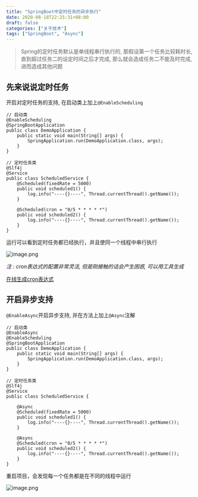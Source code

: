 ```yaml
---
title: "SpringBoot中定时任务的异步执行"
date: 2020-08-18T22:25:31+08:00
draft: false
categories: ["关于技术"]
tags: ["SpringBoot", "Async"]
---
```


> Spring的定时任务默认是单线程串行执行的, 那假设第一个任务比较耗时长, 直到超过任务二的设定时间之后才完成, 那么就会造成任务二不能及时完成, 进而造成其他问题

## 先来说说定时任务

开启对定时任务的支持, 在启动类上加上`@EnableScheduling`

```
// 启动类
@EnableScheduling
@SpringBootApplication
public class DemoApplication {
    public static void main(String[] args) {
        SpringApplication.run(DemoApplication.class, args);
    }
}

// 定时任务类
@Slf4j
@Service
public class ScheduledService {
    @Scheduled(fixedRate = 5000)
    public void scheduled1() {
        log.info("----{}----", Thread.currentThread().getName());
    }

    @Scheduled(cron = "0/5 * * * * *")
    public void scheduled2() {
        log.info("----{}----", Thread.currentThread().getName());
    }
}
```

运行可以看到定时任务都已经执行，并且使同一个线程中串行执行

![image.png](https://i.loli.net/2020/08/20/36FeR7hJVqcsmlf.png)

*注 : cron表达式的配置非常灵活, 但是刚接触的话会产生困惑, 可以用工具生成*

[在线生成cron表达式](https://www.bejson.com/othertools/cron/)

## 开启异步支持

`@EnableAsync`开启异步支持, 并在方法上加上`@Async`注解

```
// 启动类
@EnableAsync
@EnableScheduling
@SpringBootApplication
public class DemoApplication {
    public static void main(String[] args) {
        SpringApplication.run(DemoApplication.class, args);
    }
}

// 定时任务类
@Slf4j
@Service
public class ScheduledService {

    @Async
    @Scheduled(fixedRate = 5000)
    public void scheduled1() {
        log.info("----{}----", Thread.currentThread().getName());
    }

    @Async
    @Scheduled(cron = "0/5 * * * * *")
    public void scheduled2() {
        log.info("----{}----", Thread.currentThread().getName());
    }
}
```

重启项目，会发现每一个任务都是在不同的线程中运行

![image.png](https://i.loli.net/2020/08/20/IUnLSZ7xW5hN3qJ.png)
